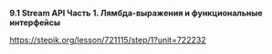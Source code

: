 **9.1 Stream API Часть 1. Лямбда-выражения и функциональные интерфейсы**

https://stepik.org/lesson/721115/step/1?unit=722232
